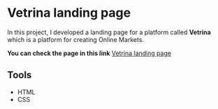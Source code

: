 # Vetrina landing page

In this project, I developed a landing page for a platform called **Vetrina**
which is a platform for creating Online Markets.

**You can check the page in this link**
[Vetrina landing page](https://www.vetrinas.ly/)

## Tools

-   HTML
-   CSS
